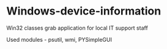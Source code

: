 # Windows-device-information
Win32 classes grab application for local IT support staff

Used modules - psutil, wmi, PYSimpleGUI
